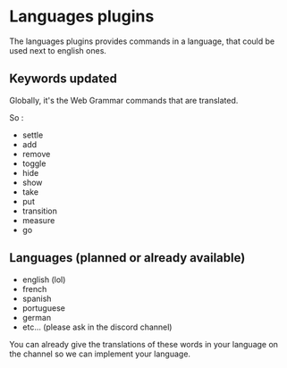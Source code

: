 # Languages plugins

The languages plugins provides commands in a language, that could be used next to english ones.

## Keywords updated

Globally, it's the Web Grammar commands that are translated.

So :
- settle
- add
- remove
- toggle
- hide
- show
- take
- put
- transition
- measure
- go

## Languages (planned or already available)
- english (lol)
- french
- spanish
- portuguese
- german
- etc... (please ask in the discord channel)

You can already give the translations of these words in your language on the channel so we can implement your language.

